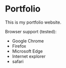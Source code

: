 # Portfolio

This is my portfolio website.

Browser support (tested): 
<ul>
  <li>Google Chrome</li>
  <li>Firefox</li>
  <li>Microsoft Edge</li>
  <li>Internet explorer</li>
  <li>safari</li>
</ul>
